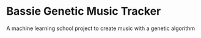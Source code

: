 # Bassie Genetic Music Tracker
A machine learning school project to create music with a genetic algorithm
